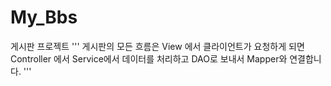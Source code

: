 # My_Bbs
게시판 프로젝트
'''
게시판의 모든 흐름은
View 에서 클라이언트가 요청하게 되면 Controller 에서
Service에서 데이터를 처리하고 DAO로 보내서 Mapper와 연결합니다.
'''
